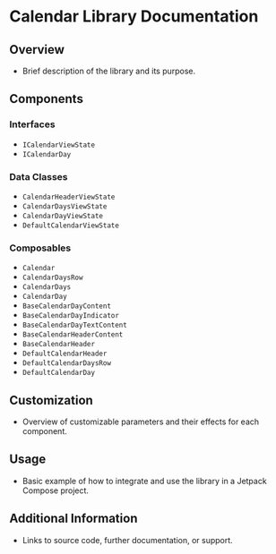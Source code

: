 # Calendar Library Documentation

## Overview

- Brief description of the library and its purpose.

## Components

### Interfaces

- `ICalendarViewState`
- `ICalendarDay`

### Data Classes

- `CalendarHeaderViewState`
- `CalendarDaysViewState`
- `CalendarDayViewState`
- `DefaultCalendarViewState`

### Composables

- `Calendar`
- `CalendarDaysRow`
- `CalendarDays`
- `CalendarDay`
- `BaseCalendarDayContent`
- `BaseCalendarDayIndicator`
- `BaseCalendarDayTextContent`
- `BaseCalendarHeaderContent`
- `BaseCalendarHeader`
- `DefaultCalendarHeader`
- `DefaultCalendarDaysRow`
- `DefaultCalendarDay`

## Customization

- Overview of customizable parameters and their effects for each component.

## Usage

- Basic example of how to integrate and use the library in a Jetpack Compose project.

## Additional Information

- Links to source code, further documentation, or support.
